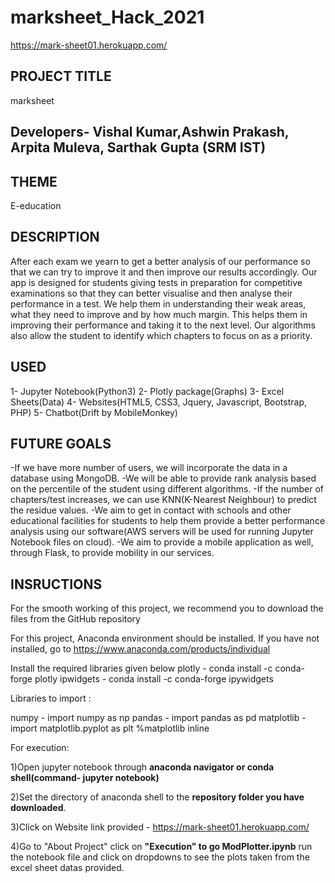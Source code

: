 # marksheet_Hack_2021

https://mark-sheet01.herokuapp.com/


## PROJECT TITLE
marksheet

## Developers- Vishal Kumar,Ashwin Prakash, Arpita Muleva, Sarthak Gupta (SRM IST)

## THEME
E-education

## DESCRIPTION
After each exam we yearn to get a better analysis of our performance so that we can try to improve it and then improve our results accordingly.
Our app is designed for students giving tests in preparation for competitive examinations so that they can better visualise and then analyse
their performance in a test. We help them in understanding their weak areas, what they need to improve and by how much margin. This helps them
in improving their performance and taking it to the next level. Our algorithms also allow the student to identify which chapters to focus on 
as a priority.

## USED
1- Jupyter Notebook(Python3)
2- Plotly package(Graphs)
3- Excel Sheets(Data)
4- Websites(HTML5, CSS3, Jquery, Javascript, Bootstrap, PHP)
5- Chatbot(Drift by MobileMonkey)

## FUTURE GOALS
-If we have more number of users, we will incorporate the data in a database using MongoDB.
-We will be able to provide rank analysis based on the percentile of the student using different algorithms. 
-If the number of chapters/test increases, we can use KNN(K-Nearest Neighbour) to predict the residue values.
-We aim to get in contact with schools and other educational facilities for students to help them provide a better performance analysis using
 our software(AWS servers will be used for running Jupyter Notebook files on cloud).
-We aim to provide a mobile application as well, through Flask, to provide mobility in our services.
## INSRUCTIONS
For the smooth working of this project, we recommend you to download the files from the GitHub repository

For this project, Anaconda environment should be installed. If you have not installed, go to https://www.anaconda.com/products/individual

Install the required libraries given below
plotly -             conda install -c conda-forge plotly
ipwidgets -      conda install -c conda-forge ipywidgets


Libraries to import :

numpy - import numpy as np
pandas - import pandas as pd
matplotlib - import matplotlib.pyplot as plt 
                      %matplotlib inline


For execution:

1)Open jupyter notebook through **anaconda navigator or conda shell(command- jupyter notebook)**

2)Set the directory of anaconda shell to the **repository folder you have downloaded**.

3)Click on Website link provided - https://mark-sheet01.herokuapp.com/

4)Go to "About Project" click on **"Execution" to go ModPlotter.ipynb** run the notebook file and click on dropdowns to see the plots taken from the excel sheet datas provided.

